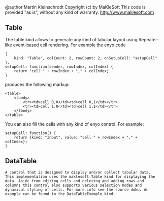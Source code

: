 @author Martin Kleinschrodt
Copyright (c) by MaKleSoft
This code is provided "as is", without any kind of warranty.
http://www.maklesoft.com

## Table
The table kind allows to generate any kind of tabular layout using Repeater-like event-based cell rendering. For example the enyo code

	{
		kind: "Table", colCount: 2, rowCount: 2, onSetupCell: "setupCell"
	},
	setupCell: function(sender, rowIndex, colIndex) {
		return "cell " + rowIndex + "," + colIndex;
	}

produces the following markup:

	<table>
		<tbody>
			<tr><td>cell 0,0</td><td>cell 0,1</td></tr>
			<tr><td>cell 1,0</td><td>cell 1,1</td></tr>
		</tbody>
	</table>

You can also fill the cells with any kind of enyo control. For example:

	setupCell: function() {
		return {kind: "Input", value: "cell " + rowIndex + "," + colIndex};
	}

## DataTable

    A control that is designed to display and/or collect tabular data. This implementation uses the maklesoft.Table kind for displaying the data. Aside from editing cells and deleting and adding rows and columns this control also supports various selection modes and dynamical styling of cells. For more info see the source doku. An example can be found in the DataTableExample kind.
